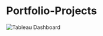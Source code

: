 # Portfolio-Projects
![Tableau Dashboard](https://github.com/MohamadFaiz0102/Portfolio-Projects/assets/62151491/6a8496af-807a-4f8c-ab29-daad60f85844)
